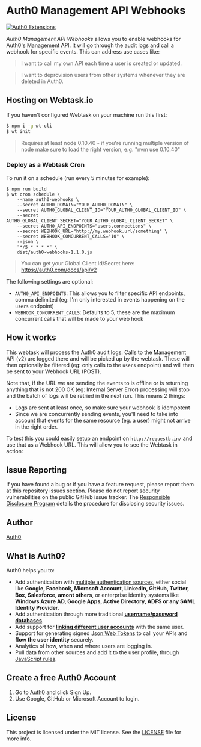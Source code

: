 # Auth0 Management API Webhooks

[![Auth0 Extensions](http://cdn.auth0.com/extensions/assets/badge.svg)](https://sandbox.it.auth0.com/api/run/auth0-extensions/extensions-badge?webtask_no_cache=1)

*Auth0 Management API Webhooks* allows you to enable webhooks for Auth0's Management API. It will go through the audit logs and call a webhook for specific events. This can address use cases like:

> I want to call my own API each time a user is created or updated.

> I want to deprovision users from other systems whenever they are deleted in Auth0.

## Hosting on Webtask.io

If you haven't configured Webtask on your machine run this first:

```bash
$ npm i -g wt-cli
$ wt init
```

> Requires at least node 0.10.40 - if you're running multiple version of node make sure to load the right version, e.g. "nvm use 0.10.40"

### Deploy as a Webtask Cron

To run it on a schedule (run every 5 minutes for example):

```
$ npm run build
$ wt cron schedule \
    --name auth0-webhooks \
    --secret AUTH0_DOMAIN="YOUR_AUTH0_DOMAIN" \
    --secret AUTH0_GLOBAL_CLIENT_ID="YOUR_AUTH0_GLOBAL_CLIENT_ID" \
    --secret AUTH0_GLOBAL_CLIENT_SECRET="YOUR_AUTH0_GLOBAL_CLIENT_SECRET" \
    --secret AUTH0_API_ENDPOINTS="users,connections" \
    --secret WEBHOOK_URL="http://my.webhook.url/something" \
    --secret WEBHOOK_CONCURRENT_CALLS="10" \
    --json \
    "*/5 * * * *" \
    dist/auth0-webhooks-1.1.0.js
```

> You can get your Global Client Id/Secret here: https://auth0.com/docs/api/v2

The following settings are optional:

 - `AUTH0_API_ENDPOINTS`: This allows you to filter specific API endpoints, comma delimited (eg: I'm only interested in events happening on the `users` endpoint)
 - `WEBHOOK_CONCURRENT_CALLS`: Defaults to 5, these are the maximum concurrent calls that will be made to your web hook

## How it works

This webtask will process the Auth0 audit logs. Calls to the Management API (v2) are logged there and will be picked up by the webtask. These will then optionally be filtered (eg: only calls to the `users` endpoint) and will then be sent to your Webhook URL (POST).

Note that, if the URL we are sending the events to is offline or is returning anything that is not 200 OK (eg: Internal Server Error) processing will stop and the batch of logs will be retried in the next run. This means 2 things:

 - Logs are sent at least once, so make sure your webhook is idempotent
 - Since we are concurrently sending events, you'll need to take into account that events for the same resource (eg. a user) might not arrive in the right order.

To test this you could easily setup an endpoint on `http://requestb.in/` and use that as a Webhook URL. This will allow you to see the Webtask in action:

## Issue Reporting

If you have found a bug or if you have a feature request, please report them at this repository issues section. Please do not report security vulnerabilities on the public GitHub issue tracker. The [Responsible Disclosure Program](https://auth0.com/whitehat) details the procedure for disclosing security issues.

## Author

[Auth0](auth0.com)

## What is Auth0?

Auth0 helps you to:

* Add authentication with [multiple authentication sources](https://docs.auth0.com/identityproviders), either social like **Google, Facebook, Microsoft Account, LinkedIn, GitHub, Twitter, Box, Salesforce, amont others**, or enterprise identity systems like **Windows Azure AD, Google Apps, Active Directory, ADFS or any SAML Identity Provider**.
* Add authentication through more traditional **[username/password databases](https://docs.auth0.com/mysql-connection-tutorial)**.
* Add support for **[linking different user accounts](https://docs.auth0.com/link-accounts)** with the same user.
* Support for generating signed [Json Web Tokens](https://docs.auth0.com/jwt) to call your APIs and **flow the user identity** securely.
* Analytics of how, when and where users are logging in.
* Pull data from other sources and add it to the user profile, through [JavaScript rules](https://docs.auth0.com/rules).

## Create a free Auth0 Account

1. Go to [Auth0](https://auth0.com) and click Sign Up.
2. Use Google, GitHub or Microsoft Account to login.

## License

This project is licensed under the MIT license. See the [LICENSE](LICENSE) file for more info.
